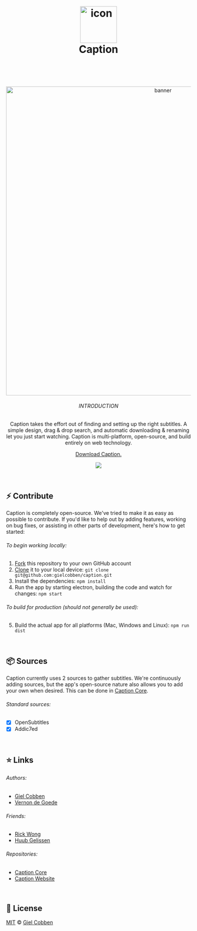 <h1 align="center">
  <img src="https://gielcobben.com/github/caption/icon_256x256.png" width="100" alt="icon" draggable="false"><br>
  Caption
  <br>
  <br>
</h1>

<br>

<p align="center">  
  <img src="https://gielcobben.com/github/caption/github_cover.png" width="840" alt="banner" draggable="false">
  <br>
  <h6 align="center">INTRODUCTION</h6>
  <p align="center">Caption takes the effort out of finding and setting up the right subtitles. A simple design, drag & drop search, and automatic downloading & renaming let you just start watching. Caption is multi-platform, open-source, and build entirely on web technology.</p>
 <p align="center"><a href="https://getcaption.co">Download Caption.</a></p>
 <p align="center"><a href="https://getcaption.co"><img src="https://img.shields.io/github/downloads/gielcobben/Caption/total.svg" /></a></p>
</p>

<br>

## ⚡️ Contribute
Caption is completely open-source. We've tried to make it as easy as possible to contribute. If you'd like to help out by adding features, working on bug fixes, or assisting in other parts of development, here's how to get started:

###### To begin working locally:
1. [Fork](https://help.github.com/articles/fork-a-repo/) this repository to your own GitHub account
2. [Clone](https://help.github.com/articles/cloning-a-repository/) it to your local device: `git clone git@github.com:gielcobben/caption.git`
3. Install the dependencies: `npm install`
4. Run the app by starting electron, building the code and watch for changes: `npm start`
###### To build for production (should not generally be used):
5. Build the actual app for all platforms (Mac, Windows and Linux): `npm run dist`

<br>

## 📦 Sources
Caption currently uses 2 sources to gather subtitles. We're continuously adding sources, but the app's open-source nature also allows you to add your own when desired. This can be done in [Caption Core](https://github.com/gielcobben/caption-core).

###### Standard sources:
- [x] OpenSubtitles
- [x] Addic7ed

<br>

## ⭐️ Links

###### Authors:
- [Giel Cobben](https://github.com/gielcobben)
- [Vernon de Goede](https://github.com/vernondegoede)

###### Friends:
- [Rick Wong](https://github.com/RickWong)
- [Huub Gelissen](https://twitter.com/gelissenhuub)

###### Repositories:
- [Caption Core](https://github.com/gielcobben/caption-core)
- [Caption Website](https://github.com/gielcobben/getcaption.co)

<br>

## 🔑 License

[MIT](https://github.com/gielcobben/Caption/blob/master/LICENSE) © [Giel Cobben](https://twitter.com/gielcobben)